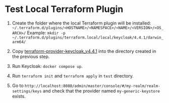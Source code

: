 # Test Local Terraform Plugin

1. Create the folder where the local Terraform plugin will be installed: `~/.terraform.d/plugins/<HOSTNAME>/<NAMESPACE>/<NAME>/<VERSION>/<OS_ARCH>/`
Example: `mkdir -p ~/.terraform.d/plugins/terraform.local/local/keycloak/4.4.1/darwin_arm64/`

2. Copy [terraform-provider-keycloak_v4.4.1](terraform-provider-keycloak_v4.4.1) into the directory created in the previous step.

3. Run Keycloak: `docker compose up`.

4. Run `terraform init` and `terraform apply` in `test` directory.

5. Go to `http://localhost:8080/admin/master/console/#/my-realm/realm-settings/keys` and check that the provider named `my-generic-keystore` exists.
